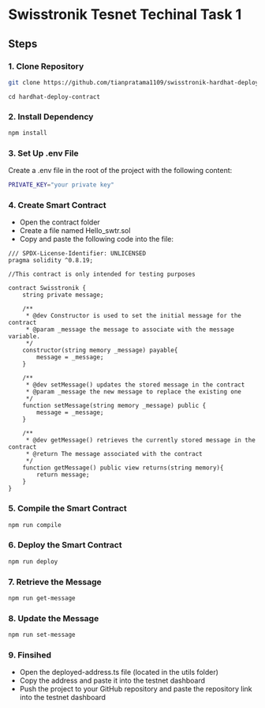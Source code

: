 # Swisstronik Tesnet Techinal Task 1

## Steps

### 1. Clone Repository

```bash
git clone https://github.com/tianpratama1109/swisstronik-hardhat-deploy-contract.git
```

```
cd hardhat-deploy-contract
```

### 2. Install Dependency

```bash
npm install
```

### 3. Set Up .env File

Create a .env file in the root of the project with the following content:

```bash
PRIVATE_KEY="your private key"
```

### 4. Create Smart Contract

- Open the contract folder
- Create a file named Hello_swtr.sol
- Copy and paste the following code into the file:

```
/// SPDX-License-Identifier: UNLICENSED
pragma solidity ^0.8.19;

//This contract is only intended for testing purposes

contract Swisstronik {
    string private message;

    /**
     * @dev Constructor is used to set the initial message for the contract
     * @param _message the message to associate with the message variable.
     */
    constructor(string memory _message) payable{
        message = _message;
    }

    /**
     * @dev setMessage() updates the stored message in the contract
     * @param _message the new message to replace the existing one
     */
    function setMessage(string memory _message) public {
        message = _message;
    }

    /**
     * @dev getMessage() retrieves the currently stored message in the contract
     * @return The message associated with the contract
     */
    function getMessage() public view returns(string memory){
        return message;
    }
}
```

### 5. Compile the Smart Contract

```bash
npm run compile
```

### 6.  Deploy the Smart Contract

```bash
npm run deploy
```

### 7. Retrieve the Message

```bash
npm run get-message
```

### 8. Update the Message

```bash
npm run set-message
```

### 9. Finsihed

- Open the deployed-address.ts file (located in the utils folder)
- Copy the address and paste it into the testnet dashboard
- Push the project to your GitHub repository and paste the repository link into the testnet dashboard
